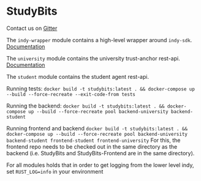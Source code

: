 # StudyBits

Contact us on [Gitter](https://gitter.im/StudyBits/Lobby)

The `indy-wrapper` module contains a high-level wrapper around `indy-sdk`. 
[Documentation](indy-wrapper/README.md) 

The `university` module contains the university trust-anchor rest-api. [Documentation](university/README.md)

The `student` module contains the student agent rest-api.

Running tests: `docker build -t studybits:latest . && docker-compose up --build --force-recreate --exit-code-from tests`

Running the backend: `docker build -t studybits:latest . && docker-compose up --build --force-recreate pool backend-university backend-student`

Running frontend and backend `docker build -t studybits:latest . && docker-compose up --build --force-recreate pool backend-university backend-student frontend-student frontend-university`
For this, the frontend repo needs to be checked out in the same directory as the backend (i.e. StudyBits and StudyBits-Frontend are in the same directory).



For all modules holds that in order to get logging from the lower level indy, set `RUST_LOG=info` in your environment
